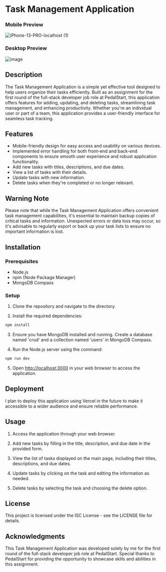 # Task Management Application
### Mobile Preview
![iPhone-13-PRO-localhost (1)](https://github.com/ananyamanjunath/Task-Management-App/assets/109954683/809afefa-52ea-452b-9706-f2d663024714)
### Desktop Preview
![image](https://github.com/ananyamanjunath/Task-Management-App/assets/109954683/53f3dd02-f11e-4e03-a872-7af37f8904c5)

## Description

The Task Management Application is a simple yet effective tool designed to help users organize their tasks efficiently. Built as an assignment for the first round of the full-stack developer job role at PedalStart, this application offers features for adding, updating, and deleting tasks, streamlining task management, and enhancing productivity. Whether you're an individual user or part of a team, this application provides a user-friendly interface for seamless task tracking.

## Features

-   Mobile-friendly design for easy access and usability on various devices.
-   Implemented error handling for both front-end and back-end components to ensure smooth user experience and robust application functionality.
-   Add new tasks with titles, descriptions, and due dates.
-   View a list of tasks with their details.
-   Update tasks with new information.
-   Delete tasks when they're completed or no longer relevant.

## Warning Note

Please note that while the Task Management Application offers convenient task management capabilities, it's essential to maintain backup copies of critical tasks and information. Unexpected errors or data loss may occur, so it's advisable to regularly export or back up your task lists to ensure no important information is lost.

## Installation

### Prerequisites

-   Node.js
-   npm (Node Package Manager)
-   MongoDB Compass

### Setup

1.  Clone the repository and navigate to the directory.

2.  Install the required dependencies:

```bash
npm install
```

3.  Ensure you have MongoDB installed and running. Create a database named 'crud' and a collection named 'users' in MongoDB Compass.

4.  Run the Node.js server using the command:

```bash
npm run dev
```

5.  Open [http://localhost:3000](http://localhost:3000) in your web browser to access the application.

## Deployment

I plan to deploy this application using Vercel in the future to make it accessible to a wider audience and ensure reliable performance.

## Usage

1.  Access the application through your web browser.

2.  Add new tasks by filling in the title, description, and due date in the provided form.

3.  View the list of tasks displayed on the main page, including their titles, descriptions, and due dates.

4.  Update tasks by clicking on the task and editing the information as needed.

5.  Delete tasks by selecting the task and choosing the delete option.

## License

This project is licensed under the ISC License - see the LICENSE file for details.

## Acknowledgments

 This Task Management Application was developed solely by me for the first round of the full-stack developer job role at PedalStart. Special thanks to PedalStart for providing the opportunity to showcase skills and abilities in this assignment.
